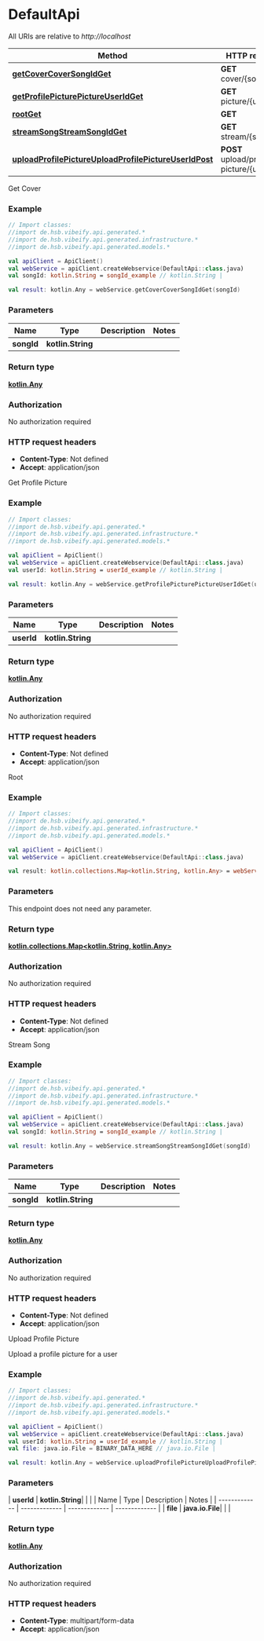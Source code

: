 # DefaultApi

All URIs are relative to *http://localhost*

| Method                                                                                                                     | HTTP request                              | Description            |
|----------------------------------------------------------------------------------------------------------------------------|-------------------------------------------|------------------------|
| [**getCoverCoverSongIdGet**](DefaultApi.md#getCoverCoverSongIdGet)                                                         | **GET** cover/{song_id}                   | Get Cover              |
| [**getProfilePicturePictureUserIdGet**](DefaultApi.md#getProfilePicturePictureUserIdGet)                                   | **GET** picture/{user_id}                 | Get Profile Picture    |
| [**rootGet**](DefaultApi.md#rootGet)                                                                                       | **GET**                                   | Root                   |
| [**streamSongStreamSongIdGet**](DefaultApi.md#streamSongStreamSongIdGet)                                                   | **GET** stream/{song_id}                  | Stream Song            |
| [**uploadProfilePictureUploadProfilePictureUserIdPost**](DefaultApi.md#uploadProfilePictureUploadProfilePictureUserIdPost) | **POST** upload/profile-picture/{user_id} | Upload Profile Picture |

Get Cover

### Example

```kotlin
// Import classes:
//import de.hsb.vibeify.api.generated.*
//import de.hsb.vibeify.api.generated.infrastructure.*
//import de.hsb.vibeify.api.generated.models.*

val apiClient = ApiClient()
val webService = apiClient.createWebservice(DefaultApi::class.java)
val songId: kotlin.String = songId_example // kotlin.String | 

val result: kotlin.Any = webService.getCoverCoverSongIdGet(songId)
```

### Parameters

| Name       | Type              | Description | Notes |
|------------|-------------------|-------------|-------|
| **songId** | **kotlin.String** |             |       |

### Return type

[**kotlin.Any**](kotlin.Any.md)

### Authorization

No authorization required

### HTTP request headers

- **Content-Type**: Not defined
- **Accept**: application/json

Get Profile Picture

### Example

```kotlin
// Import classes:
//import de.hsb.vibeify.api.generated.*
//import de.hsb.vibeify.api.generated.infrastructure.*
//import de.hsb.vibeify.api.generated.models.*

val apiClient = ApiClient()
val webService = apiClient.createWebservice(DefaultApi::class.java)
val userId: kotlin.String = userId_example // kotlin.String | 

val result: kotlin.Any = webService.getProfilePicturePictureUserIdGet(userId)
```

### Parameters

| Name       | Type              | Description | Notes |
|------------|-------------------|-------------|-------|
| **userId** | **kotlin.String** |             |       |

### Return type

[**kotlin.Any**](kotlin.Any.md)

### Authorization

No authorization required

### HTTP request headers

- **Content-Type**: Not defined
- **Accept**: application/json

Root

### Example

```kotlin
// Import classes:
//import de.hsb.vibeify.api.generated.*
//import de.hsb.vibeify.api.generated.infrastructure.*
//import de.hsb.vibeify.api.generated.models.*

val apiClient = ApiClient()
val webService = apiClient.createWebservice(DefaultApi::class.java)

val result: kotlin.collections.Map<kotlin.String, kotlin.Any> = webService.rootGet()
```

### Parameters

This endpoint does not need any parameter.

### Return type

[**kotlin.collections.Map&lt;kotlin.String, kotlin.Any&gt;**](kotlin.Any.md)

### Authorization

No authorization required

### HTTP request headers

- **Content-Type**: Not defined
- **Accept**: application/json

Stream Song

### Example

```kotlin
// Import classes:
//import de.hsb.vibeify.api.generated.*
//import de.hsb.vibeify.api.generated.infrastructure.*
//import de.hsb.vibeify.api.generated.models.*

val apiClient = ApiClient()
val webService = apiClient.createWebservice(DefaultApi::class.java)
val songId: kotlin.String = songId_example // kotlin.String | 

val result: kotlin.Any = webService.streamSongStreamSongIdGet(songId)
```

### Parameters

| Name       | Type              | Description | Notes |
|------------|-------------------|-------------|-------|
| **songId** | **kotlin.String** |             |       |

### Return type

[**kotlin.Any**](kotlin.Any.md)

### Authorization

No authorization required

### HTTP request headers

- **Content-Type**: Not defined
- **Accept**: application/json

Upload Profile Picture

Upload a profile picture for a user

### Example

```kotlin
// Import classes:
//import de.hsb.vibeify.api.generated.*
//import de.hsb.vibeify.api.generated.infrastructure.*
//import de.hsb.vibeify.api.generated.models.*

val apiClient = ApiClient()
val webService = apiClient.createWebservice(DefaultApi::class.java)
val userId: kotlin.String = userId_example // kotlin.String | 
val file: java.io.File = BINARY_DATA_HERE // java.io.File | 

val result: kotlin.Any = webService.uploadProfilePictureUploadProfilePictureUserIdPost(userId, file)
```

### Parameters

| **userId** | **kotlin.String**| | |
| Name | Type | Description | Notes |
| ------------- | ------------- | ------------- | ------------- |
| **file** | **java.io.File**| | |

### Return type

[**kotlin.Any**](kotlin.Any.md)

### Authorization

No authorization required

### HTTP request headers

- **Content-Type**: multipart/form-data
- **Accept**: application/json

